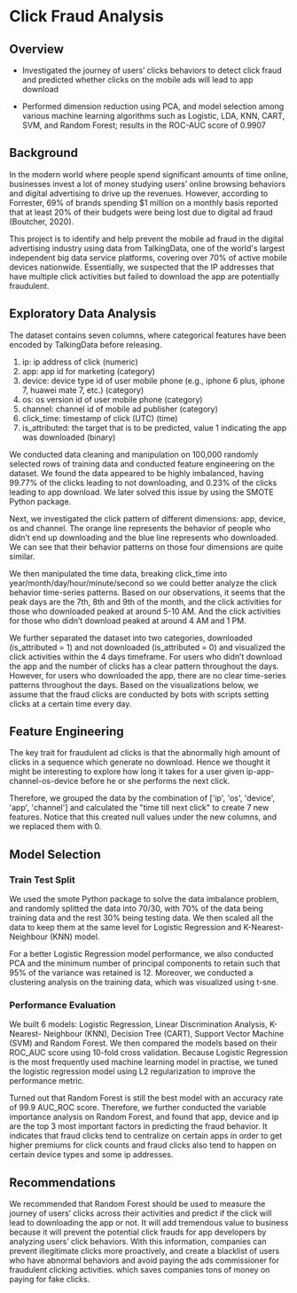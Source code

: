 # Click Fraud Analysis

## Overview
- Investigated the journey of users’ clicks behaviors to detect click fraud and predicted whether clicks on the mobile ads will lead to app download

- Performed dimension reduction using PCA, and model selection among various machine learning algorithms such as Logistic, LDA, KNN, CART, SVM, and Random Forest; results in the ROC-AUC score of 0.9907

## Background
In the modern world where people spend significant amounts of time online, businesses invest a lot of money studying users’ online browsing behaviors and digital advertising to drive up the revenues. However, according to Forrester, 69% of brands spending $1 million on a monthly basis reported that at least 20% of their budgets were being lost due to digital ad fraud (Boutcher, 2020).

This project is to identify and help prevent the mobile ad fraud in the digital advertising industry using data from TalkingData, one of the world's largest independent big data service platforms, covering over 70% of active mobile devices nationwide. Essentially, we suspected that the IP addresses that have multiple click activities but failed to download the app are potentially fraudulent.

## Exploratory Data Analysis
The dataset contains seven columns, where categorical features have been encoded by TalkingData before releasing.
1. ip: ip address of click (numeric)
2. app: app id for marketing (category)
3. device: device type id of user mobile phone (e.g., iphone 6 plus, iphone 7, huawei mate 7, etc.) (category)
4. os: os version id of user mobile phone (category)
5. channel: channel id of mobile ad publisher (category)
6. click_time: timestamp of click (UTC) (time)
7. is_attributed: the target that is to be predicted, value 1 indicating the app was downloaded (binary)

We conducted data cleaning and manipulation on 100,000 randomly selected rows of training data and conducted feature engineering on the dataset. We found the data appeared
to be highly imbalanced, having 99.77% of the clicks leading to not downloading, and 0.23% of the clicks leading to app download. We later solved this issue by using the SMOTE Python package.

Next, we investigated the click pattern of different dimensions: app, device, os and channel. The orange line represents the behavior of people who didn’t end up
downloading and the blue line represents who downloaded. We can see that their behavior patterns on those four dimensions are quite similar.

We then manipulated the time data, breaking click_time into year/month/day/hour/minute/second so we could better analyze the click behavior time-series patterns. Based on our observations, it seems that the peak days are the 7th, 8th and 9th of the month, and the click activities for those who downloaded peaked at around 5-10 AM. And the click activities for those who didn’t download peaked at around 4 AM and 1 PM.

We further separated the dataset into two categories, downloaded (is_attributed = 1) and not downloaded (is_attributed = 0) and visualized the click activities within the 4 days timeframe. For users who didn’t download the app and the number of clicks has a clear pattern throughout the days. However, for users who downloaded the app, there are no clear
time-series patterns throughout the days. Based on the visualizations below, we assume that the fraud clicks are conducted by bots with scripts setting clicks at a certain time every day.

## Feature Engineering
The key trait for fraudulent ad clicks is that the abnormally high amount of clicks in a sequence which generate no download. Hence we thought it might be interesting to explore how long it takes for a user given ip-app-channel-os-device before he or she performs the next click.

Therefore, we grouped the data by the combination of ['ip', 'os', 'device', 'app', 'channel'] and calculated the "time till next click" to create 7 new features. Notice that this created null values under the new columns, and we replaced them with 0.

## Model Selection
### Train Test Split
We used the smote Python package to solve the data imbalance problem, and randomly splitted the data into 70/30, with 70% of the data being training data and the rest 30% being testing data. We then scaled all the data to keep them at the same level for Logistic Regression and K-Nearest-Neighbour (KNN) model.

For a better Logistic Regression model performance, we also conducted PCA and the minimum number of principal components to retain such that 95% of the variance was retained is 12. Moreover, we conducted a clustering analysis on the training data, which was visualized using t-sne.

### Performance Evaluation
We built 6 models: Logistic Regression, Linear Discrimination Analysis, K-Nearest- Neighbour (KNN), Decision Tree (CART), Support Vector Machine (SVM) and Random Forest. We then compared the models based on their ROC_AUC score using 10-fold cross validation. Because Logistic Regression is the most frequently used machine learning model in practise, we tuned the logistic regression model using L2 regularization to improve the performance metric.

Turned out that Random Forest is still the best model with an accuracy rate of 99.9 AUC_ROC score. Therefore, we further conducted the variable importance analysis on Random Forest, and found that app, device and ip are the top 3 most important factors in predicting the fraud behavior. It indicates that fraud clicks tend to centralize on certain apps in order to get higher premiums for click counts and fraud clicks also tend to happen on certain device types and some ip addresses.

## Recommendations
We recommended that Random Forest should be used to measure the journey of users’ clicks across their activities and predict if the click will lead to downloading the app or not. It will add tremendous value to business because it will prevent the potential click frauds for app developers by analyzing users’ click behaviors. With this information, companies can prevent illegitimate clicks more proactively, and create a blacklist of users who have abnormal behaviors and avoid paying the ads commissioner for fraudulent clicking activities. which saves companies tons of money on paying for fake clicks.

